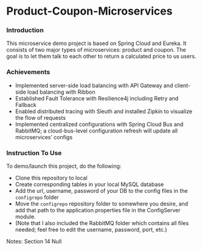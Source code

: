 # Product-Coupon-Microservices
 
 ### Introduction
 
 This microservice demo project is based on Spring Cloud and Eureka. It consists of two major types of microservices: product and coupon. The goal is to let them talk to each other to return a calculated price to us users.
 
 ### Achievements
 
 - Implemented server-side load balancing with API Gateway and client-side load balancing with Ribbon
 - Established Fault Tolerance with Resilience4j including Retry and Fallback
 - Enabled distributed tracing with Sleuth and installed Zipkin to visualize the flow of requests
 - Implemented centralized configurations with Spring Cloud Bus and RabbitMQ; a cloud-bus-level configuration refresh will update all microservices’ configs
 
 ### Instruction To Use
 
 To demo/launch this project, do the following:
 - Clone this repository to local
 - Create corresponding tables in your local MySQL database
 - Add the url, username, password of your DB to the config files in the `configrepo` folder
 - Move the `configrepo` repository folder to somewhere you desire, and add that path to the application.properties file in the ConfigServer module.
 - (Note that I also included the RabbitMQ folder which contains all files needed; feel free to edit the username, password, port, etc.)
 
Notes: Section 14 Null
 

